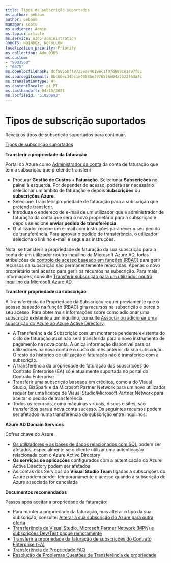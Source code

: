 ```yaml
---
title: Tipos de subscrição suportados
ms.author: pebaum
author: pebaum
manager: scotv
ms.audience: Admin
ms.topic: article
ms.service: o365-administration
ROBOTS: NOINDEX, NOFOLLOW
localization_priority: Priority
ms.collection: Adm_O365
ms.custom:
- "9003560"
- "6675"
ms.openlocfilehash: dcf5855bff8725ea746196c1f07d689ce1797f8c
ms.sourcegitcommit: 8bc60ec34bc1e40685e3976576e04a2623f63a7c
ms.translationtype: HT
ms.contentlocale: pt-PT
ms.lasthandoff: 04/15/2021
ms.locfileid: "51820693"
---
```

# <a name="supported-subscription-types"></a>Tipos de subscrição suportados

Reveja os tipos de subscrição suportados para continuar.

[Tipos de subscrição suportados](https://docs.microsoft.com/azure/billing/billing-subscription-transfer?WT.mc_id=Portal-Microsoft_Azure_Support#supported-subscription-types)

**Transferir a propriedade da faturação**

Portal do Azure como [Administrador da conta](https://ms.portal.azure.com/) da conta de faturação que tem a subscrição que pretende transferir

- Procurar **Gestão de Custos + Faturação**. Selecionar **Subscrições** no painel à esquerda. Por depender do acesso, poderá ser necessário selecionar um âmbito de faturação e depois **Subscrições** ou **subscrições Azure**.
- Selecione Transferir propriedade de faturação para a subscrição que pretende transferir.
- Introduza o endereço de e-mail de um utilizador que é administrador de faturação da conta que será o novo proprietário para a subscrição e depois selecione **enviar pedido de transferência**.
- O utilizador recebe um e-mail com instruções para rever o seu pedido de transferência. Para aprovar o pedido de transferência, o utilizador seleciona o link no e-mail e segue as instruções.

Nota: se transferir a propriedade de faturação da sua subscrição para a conta de um utilizador noutro inquilino da Microsoft Azure AD, todas atribuições de [controlo de acesso baseado em funções (RBAC)](https://docs.microsoft.com/azure/role-based-access-control/overview?WT.mc_id=Portal-Microsoft_Azure_Support) para gerir recursos na subscrição são permanentemente removidas. Apenas o novo proprietário terá acesso para gerir os recursos na subscrição. Para mais informações, consulte [Transferir subscrição para um utilizador noutro inquilino da Microsoft Azure AD](https://docs.microsoft.com/azure/active-directory/managed-identities-azure-resources/known-issues?WT.mc_id=Portal-Microsoft_Azure_Support).

**Transferir propriedade da subscrição**

A Transferência da Propriedade da Subscrição requer previamente que o acesso baseado na função (RBAC) gira recursos na subscrição e perca o seu acesso. Para obter mais informações sobre como adicionar uma subscrição existente a um inquilino, consulte [Associar ou adicionar uma subscrição do Azure ao Azure Active Directory](https://docs.microsoft.com/azure/active-directory/fundamentals/active-directory-how-subscriptions-associated-directory?WT.mc_id=Portal-Microsoft_Azure_Support).

- A Transferência de Subscrição com um montante pendente existente do ciclo de faturação atual não será transferida para o novo instrumento de pagamento na nova conta. A única informação disponível para os utilizadores na nova conta é o custo do mês anterior da sua subscrição. O resto do histórico de utilização e faturação não é transferido com a subscrição.
- A transferência da propriedade de faturação das subscrições do Contrato Enterprise (EA) só é atualmente suportada no portal do Contrato Enterprise
- Transferir uma subscrição baseada em créditos, como a do Visual Studio, BizSpark e da Microsoft Partner Network para um novo utilizador requer ter uma licença de Visual Studio/Microsoft Partner Network para aceitar o pedido de transferência
- Todos os recursos, como máquinas virtuais, discos e sites, são transferidos para a nova conta sucesso. Os seguintes recursos podem ser afetados numa transferência de subscrição entre inquilinos:

**Azure AD Domain Services**

Cofres chave do Azure

- [Os utilizadores e as bases de dados relacionados com SQL](https://docs.microsoft.com/azure/sql-database/sql-database-aad-authentication-configure?WT.mc_id=Portal-Microsoft_Azure_Support) podem ser afetados, especialmente se o cliente utilizar uma autenticação relacionada com o Azure Active Directory
- **Os serviços de aplicações** configurados com a autenticação do Azure Active Directory podem ser afetados
- As contas dos Serviços do **Visual Studio Team** ligadas a subscrições do Azure podem perder temporariamente o acesso quando a subscrição do Azure associada for cancelada

**Documentos recomendados**

Passos após aceitar a propriedade da faturação:

- Para manter a propriedade da faturação, mas alterar o tipo da sua subscrição, consulte: [Alterar a sua subscrição do Azure para outra oferta](https://docs.microsoft.com/azure/billing/billing-how-to-switch-azure-offer?WT.mc_id=Portal-Microsoft_Azure_Support)
- [Transferência de Visual Studio, Microsoft Partner Network (MPN) e subscrições Dev/Test pague remotamente](https://docs.microsoft.com/azure/billing/billing-subscription-transfer?WT.mc_id=Portal-Microsoft_Azure_Support#transferring-visual-studio-microsoft-partner-network-mpn-and-pay-as-you-go-devtest-subscriptions)
- [Transferir a propriedade da faturação de subscrições do Contrato Enterprise (EA)](https://docs.microsoft.com/azure/billing/billing-subscription-transfer?WT.mc_id=Portal-Microsoft_Azure_Support#transfer-billing-ownership-of-enterprise-agreement-ea-subscriptions)
- [Transferência de Propriedade FAQ](https://docs.microsoft.com/azure/billing/billing-subscription-transfer?WT.mc_id=Portal-Microsoft_Azure_Support#frequently-asked-questions-faq-for-senders)
- [Resolução de Problemas Questões de Transferência de propriedade](https://docs.microsoft.com/azure/billing/billing-subscription-transfer?WT.mc_id=Portal-Microsoft_Azure_Support#troubleshooting)